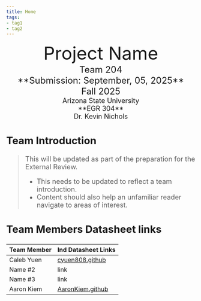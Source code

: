 ```yaml
---
title: Home
tags:
- tag1
- tag2
---
```

<center>
<font size="8">Project Name<br>
<font size="5">Team 204<br>
**Submission: September, 05, 2025**<br>
Fall 2025<br>
<font size="4">Arizona State University<br>
**EGR 304**<br>
Dr. Kevin Nichols<br>
  

</center>

## Team Introduction
> This will be updated as part of the preparation for the External Review.<br>
>    * This needs to be updated to reflect a team introduction.<br>
>    * Content should also help an unfamiliar reader navigate to areas of interest.


## Team Members Datasheet links

| **Team Member**        |**Ind Datasheet Links** |
| ---------------------- | -----------------------|
| Caleb Yuen             | [cyuen808.github](https://cyuen808.github.io/) |
| Name #2                | link |
| Name #3                | link |
| Aaron Kiem             | [AaronKiem.github](https://aaronkiem.github.io/) |
